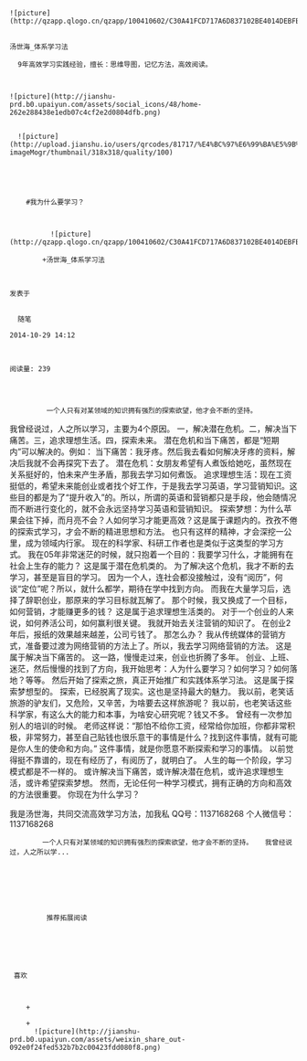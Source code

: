 
    
  
    ![picture](http://qzapp.qlogo.cn/qzapp/100410602/C30A41FCD717A6D837102BE4014DEBFB/100)
    

    汤世海_体系学习法
  
      9年高效学习实践经验，擅长：思维导图，记忆方法，高效阅读。

  
  
    ![picture](http://jianshu-prd.b0.upaiyun.com/assets/social_icons/48/home-262e288438e1edb07c4cf2e2d0804dfb.png)
  
    
      ![picture](http://upload.jianshu.io/users/qrcodes/81717/%E4%BC%97%E6%99%BA%E5%9B%A2%E5%BE%AE%E4%BF%A1%E5%8F%B7.jpg?imageMogr/thumbnail/318x318/quality/100)
    


    
      
        #我为什么要学习？
        
          
            
              ![picture](http://qzapp.qlogo.cn/qzapp/100410602/C30A41FCD717A6D837102BE4014DEBFB/100)
            
            +汤世海_体系学习法
        
        
    
    发表于 

    
      随笔

    2014-10-29 14:12

    

    阅读量: 239
  


        
             一个人只有对某领域的知识拥有强烈的探索欲望，他才会不断的坚持。

  我曾经说过，人之所以学习，主要为4个原因。
  一，解决潜在危机。二，解决当下痛苦。三，追求理想生活。四，探索未来。
  潜在危机和当下痛苦，都是“短期内”可以解决的。例如：
  当下痛苦：我牙疼。然后我去看如何解决牙疼的资料，解决后我就不会再探究下去了。
  潜在危机：女朋友希望有人煮饭给她吃，虽然现在关系挺好的，怕未来产生矛盾，那我去学习如何煮饭。
  追求理想生活：现在工资挺低的，希望未来能创业或者找个好工作，于是我去学习英语，学习营销知识。这些目的都是为了“提升收入”的。所以，所谓的英语和营销都只是手段，他会随情况而不断进行变化的，就不会永远坚持学习英语和营销知识。
  探索梦想：为什么苹果会往下掉，而月亮不会？人如何学习才能更高效？这是属于课题内的。孜孜不倦的探索式学习，才会不断的精进思想和方法。
  也只有这样的精神，才会深挖一公里，成为领域内行家。
  现在的科学家、科研工作者也是类似于这类型的学习方式。
  我在05年非常迷茫的时候，就只抱着一个目的：我要学习什么，才能拥有在社会上生存的能力？
  这是属于潜在危机类的。
  为了解决这个危机，我才不断的去学习，甚至是盲目的学习。
  因为一个人，连社会都没接触过，没有“阅历”，何谈“定位”呢？所以，就什么都学，期待在学中找到方向。
  而我在大量学习后，选择了辞职创业，那原来的学习目标就瓦解了。
  那个时候，我又换成了一个目标，如何营销，才能赚更多的钱？
  这是属于追求理想生活类的。
  对于一个创业的人来说，如何养活公司，如何赢利很关键。
  我就开始去关注营销的知识了。
  在创业2年后，报纸的效果越来越差，公司亏钱了。
  那怎么办？
  我从传统媒体的营销方式，准备要过渡为网络营销的方法上了。所以，我去学习网络营销的方法。
  这是属于解决当下痛苦的。
  这一路，慢慢走过来，创业也折腾了多年。
  创业、上班、迷茫，然后慢慢的找到了方向，我开始思考：人为什么要学习？如何学习？如何落地？等等。
  然后开始了探索之旅，真正开始推广和实践体系学习法。
  这是属于探索梦想型的。
  探索，已经脱离了现实。这也是坚持最大的魅力。
  我以前，老笑话旅游的驴友们，又危险，又辛苦，为啥要去这样旅游呢？
  我以前，也老笑话这些科学家，有这么大的能力和本事，为啥安心研究呢？钱又不多。
  曾经有一次参加别人的培训的时候。
  老师这样说：“那怕不给你工资，经常给你加班，你都非常积极，非常努力，甚至自己贴钱也很乐意干的事情是什么？找到这件事情，就有可能是你人生的使命和方向。”
  这件事情，就是你愿意不断探索和学习的事情。
  以前觉得挺不靠谱的，现在有经历了，有阅历了，就明白了。
  人生的每一个阶段，学习模式都是不一样的。
  或许解决当下痛苦，或许解决潜在危机，或许追求理想生活，或许希望探索梦想。
  然而，无论任何一种学习模式，拥有正确的方向和高效的方法很重要。
  你现在为什么学习？
  

  我是汤世海，共同交流高效学习方法，加我私
  QQ号：1137168268
  个人微信号：1137168268

        
            一个人只有对某领域的知识拥有强烈的探索欲望，他才会不断的坚持。   我曾经说过，人之所以学...
      
    
    
      
      
      
          
             推荐拓展阅读
        
      
    
    
      
          
     喜欢

      
      
        +
                  
        +
          ![picture](http://jianshu-prd.b0.upaiyun.com/assets/weixin_share_out-092e0f24fed532b7b2c00423fdd080f8.png)
        
      
    
  


